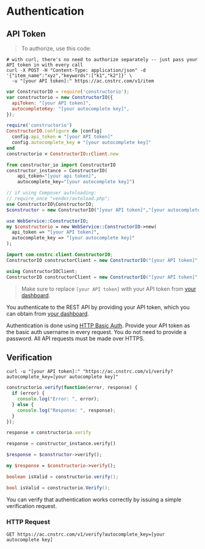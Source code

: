 # Authentication

## API Token

> To authorize, use this code:

```shell
# with curl, there's no need to authorize separately -- just pass your API token in with every call
curl -X POST -H "Content-Type: application/json" -d '{"item_name":"xyz","keywords":["k1","k2"]}' \
  -u "[your API token]:" https://ac.cnstrc.com/v1/item
```

```javascript
var ConstructorIO = require('constructorio');
var constructorio = new ConstructorIO({
  apiToken: "[your API token]",
  autocompleteKey: "[your autocomplete key]",
});

```

```ruby
require('constructorio')
ConstructorIO.configure do |config|
  config.api_token = "[your API token]"
  config.autocomplete_key = "[your autocomplete key]"
end
constructorio = ConstructorIO::Client.new
```

```python
from constructor_io import ConstructorIO
constructor_instance = ConstructorIO(
    api_token="[your api token]",
    autocomplete_key="[your autocomplete key]")
```

```php
// if using Composer autoloading:
// require_once "vendor/autoload.php";
use ConstructorIO\ConstructorIO;
$constructor = new ConstructorIO("[your API token]","[your autocomplete key]");
```

```perl
use WebService::ConstructorIO;
my $constructorio = new WebService::ConstructorIO->new(
  api_token => "[your API token]",
  autocomplete_key => "[your autocomplete key]"
);
```

```java
import com.cnstrc.client.ConstructorIO;
ConstructorIO constructorClient = new ConstructorIO("[your API token]", "[your autocomplete key"], true, null);
```

```c#
using ConstructorIOClient;
ConstructorIO constructorClient = new ConstructorIO("[your API token]", "[your autocomplete key"]);
```

> Make sure to replace `[your API token]` with your API token from [your dashboard](/dashboard).

You authenticate to the REST API by providing your API token, which you can obtain from [your dashboard](/dashboard).

Authentication is done using [HTTP Basic Auth](https://en.wikipedia.org/wiki/Basic_access_authentication). Provide your API token as the basic auth username in every request. You do not need to provide a password. All API requests must be made over HTTPS.

## Verification

```shell
curl -u "[your API token]:" "https://ac.cnstrc.com/v1/verify?autocomplete_key=[your autocomplete key]"
```

```javascript
constructorio.verify(function(error, response) {
  if (error) {
    console.log("Error: ", error);
  } else {
    console.log("Response: ", response);
  }
});
```

```ruby
response = constructorio.verify
```

```python
response = constructor_instance.verify()
```

```php
$response = $constructor->verify();
```

```perl
my $response = $constructorio->verify();
```

```java
boolean isValid = constructorio.verify();
```

```c#
bool isValid = constructorio.Verify();
```

You can verify that authentication works correctly by issuing a simple verification request.

### HTTP Request

`GET https://ac.cnstrc.com/v1/verify?autocomplete_key=[your autocomplete key]`

